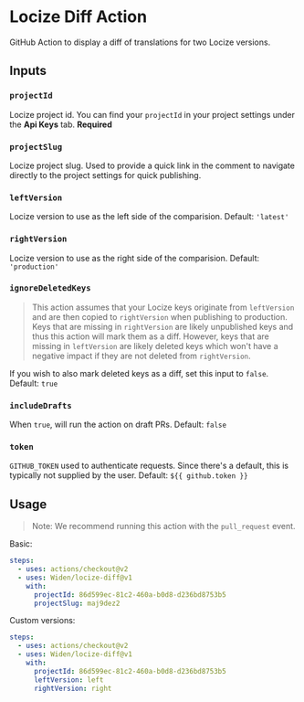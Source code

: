 # Locize Diff Action

GitHub Action to display a diff of translations for two Locize versions.

## Inputs

### `projectId`

Locize project id. You can find your `projectId` in your project settings under the **Api Keys** tab. **Required**

### `projectSlug`

Locize project slug. Used to provide a quick link in the comment to navigate directly to the project settings for quick publishing.

### `leftVersion`

Locize version to use as the left side of the comparision. Default: `'latest'`

### `rightVersion`

Locize version to use as the right side of the comparision. Default: `'production'`

### `ignoreDeletedKeys`

> This action assumes that your Locize keys originate from `leftVersion` and are then copied to `rightVersion` when publishing to production. Keys that are missing in `rightVersion` are likely unpublished keys and thus this action will mark them as a diff. However, keys that are missing in `leftVersion` are likely deleted keys which won't have a negative impact if they are not deleted from `rightVersion`.

If you wish to also mark deleted keys as a diff, set this input to `false`. Default: `true`

### `includeDrafts`

When `true`, will run the action on draft PRs. Default: `false`

### `token`

`GITHUB_TOKEN` used to authenticate requests. Since there's a default, this is typically not supplied by the user. Default: `${{ github.token }}`

## Usage

> Note: We recommend running this action with the `pull_request` event.

Basic:

```yml
steps:
  - uses: actions/checkout@v2
  - uses: Widen/locize-diff@v1
    with:
      projectId: 86d599ec-81c2-460a-b0d8-d236bd8753b5
      projectSlug: maj9dez2
```

Custom versions:

```yml
steps:
  - uses: actions/checkout@v2
  - uses: Widen/locize-diff@v1
    with:
      projectId: 86d599ec-81c2-460a-b0d8-d236bd8753b5
      leftVersion: left
      rightVersion: right
```
